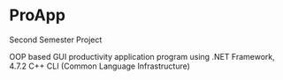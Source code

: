 # ProApp
Second Semester Project

OOP based GUI productivity application program
using .NET Framework, 4.7.2
C++ CLI (Common Language Infrastructure)
